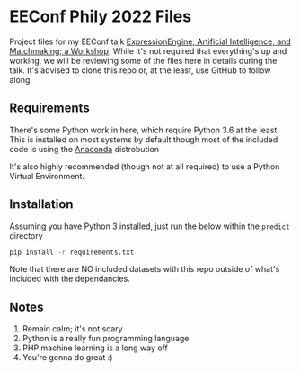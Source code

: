 # EEConf Phily 2022 Files
Project files for my EEConf talk [ExpressionEngine, Artificial Intelligence, and Matchmaking; a Workshop](https://www.eeconf.com/events/eeconf-2022-fall-summit). While it's not required that everything's up and working, we will be reviewing some of the files here in details during the talk. It's advised to clone this repo or, at the least, use GitHub to follow along. 

## Requirements

There's some Python work in here, which require Python 3.6 at the least. This is installed on most systems by default though most of the included code is using the [Anaconda](https://www.anaconda.com/products/distribution) distrobution

It's also highly recommended (though not at all required) to use a Python Virtual Environment. 

## Installation

Assuming you have Python 3 installed, just run the below within the `predict` directory
```cmd
pip install -r requirements.txt
```

Note that there are NO included datasets with this repo outside of what's included with the dependancies.

## Notes

1. Remain calm; it's not scary
2. Python is a really fun programming language
3. PHP machine learning is a long way off 
4. You're gonna do great :)